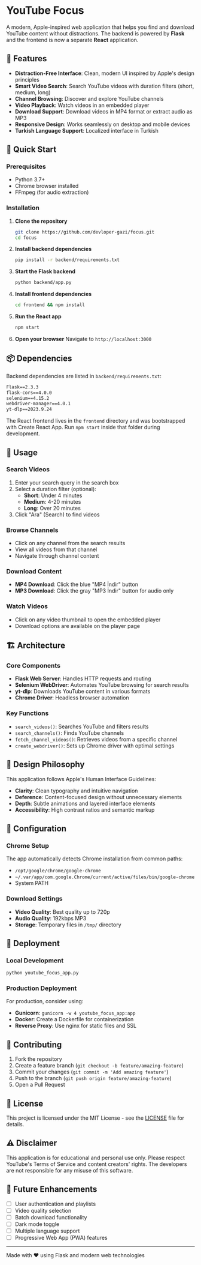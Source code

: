 # YouTube Focus

A modern, Apple-inspired web application that helps you find and download YouTube content without distractions. The backend is powered by **Flask** and the frontend is now a separate **React** application.

## 🌟 Features

- **Distraction-Free Interface**: Clean, modern UI inspired by Apple's design principles
- **Smart Video Search**: Search YouTube videos with duration filters (short, medium, long)
- **Channel Browsing**: Discover and explore YouTube channels
- **Video Playback**: Watch videos in an embedded player
- **Download Support**: Download videos in MP4 format or extract audio as MP3
- **Responsive Design**: Works seamlessly on desktop and mobile devices
- **Turkish Language Support**: Localized interface in Turkish

## 🚀 Quick Start

### Prerequisites

- Python 3.7+
- Chrome browser installed
- FFmpeg (for audio extraction)

### Installation

1. **Clone the repository**
   ```bash
   git clone https://github.com/devloper-gazi/focus.git
   cd focus
   ```

2. **Install backend dependencies**
   ```bash
   pip install -r backend/requirements.txt
   ```

3. **Start the Flask backend**
   ```bash
   python backend/app.py
   ```

4. **Install frontend dependencies**
   ```bash
   cd frontend && npm install
   ```

5. **Run the React app**
   ```bash
   npm start
   ```

6. **Open your browser**
   Navigate to `http://localhost:3000`

## 📦 Dependencies

Backend dependencies are listed in `backend/requirements.txt`:
```txt
Flask==2.3.3
flask-cors==4.0.0
selenium==4.15.2
webdriver-manager==4.0.1
yt-dlp==2023.9.24
```

The React frontend lives in the `frontend` directory and was bootstrapped with
Create React App. Run `npm start` inside that folder during development.

## 🎯 Usage

### Search Videos
1. Enter your search query in the search box
2. Select a duration filter (optional):
   - **Short**: Under 4 minutes
   - **Medium**: 4-20 minutes  
   - **Long**: Over 20 minutes
3. Click "Ara" (Search) to find videos

### Browse Channels
- Click on any channel from the search results
- View all videos from that channel
- Navigate through channel content

### Download Content
- **MP4 Download**: Click the blue "MP4 İndir" button
- **MP3 Download**: Click the gray "MP3 İndir" button for audio only

### Watch Videos
- Click on any video thumbnail to open the embedded player
- Download options are available on the player page

## 🏗️ Architecture

### Core Components

- **Flask Web Server**: Handles HTTP requests and routing
- **Selenium WebDriver**: Automates YouTube browsing for search results
- **yt-dlp**: Downloads YouTube content in various formats
- **Chrome Driver**: Headless browser automation

### Key Functions

- `search_videos()`: Searches YouTube and filters results
- `search_channels()`: Finds YouTube channels
- `fetch_channel_videos()`: Retrieves videos from a specific channel
- `create_webdriver()`: Sets up Chrome driver with optimal settings

## 🎨 Design Philosophy

This application follows Apple's Human Interface Guidelines:

- **Clarity**: Clean typography and intuitive navigation
- **Deference**: Content-focused design without unnecessary elements
- **Depth**: Subtle animations and layered interface elements
- **Accessibility**: High contrast ratios and semantic markup

## 🔧 Configuration

### Chrome Setup
The app automatically detects Chrome installation from common paths:
- `/opt/google/chrome/google-chrome`
- `~/.var/app/com.google.Chrome/current/active/files/bin/google-chrome`
- System PATH

### Download Settings
- **Video Quality**: Best quality up to 720p
- **Audio Quality**: 192kbps MP3
- **Storage**: Temporary files in `/tmp/` directory

## 🚀 Deployment

### Local Development
```bash
python youtube_focus_app.py
```

### Production Deployment
For production, consider using:
- **Gunicorn**: `gunicorn -w 4 youtube_focus_app:app`
- **Docker**: Create a Dockerfile for containerization
- **Reverse Proxy**: Use nginx for static files and SSL

## 🤝 Contributing

1. Fork the repository
2. Create a feature branch (`git checkout -b feature/amazing-feature`)
3. Commit your changes (`git commit -m 'Add amazing feature'`)
4. Push to the branch (`git push origin feature/amazing-feature`)
5. Open a Pull Request

## 📝 License

This project is licensed under the MIT License - see the [LICENSE](LICENSE) file for details.

## ⚠️ Disclaimer

This application is for educational and personal use only. Please respect YouTube's Terms of Service and content creators' rights. The developers are not responsible for any misuse of this software.

## 🔮 Future Enhancements

- [ ] User authentication and playlists
- [ ] Video quality selection
- [ ] Batch download functionality
- [ ] Dark mode toggle
- [ ] Multiple language support
- [ ] Progressive Web App (PWA) features

---

Made with ❤️ using Flask and modern web technologies
